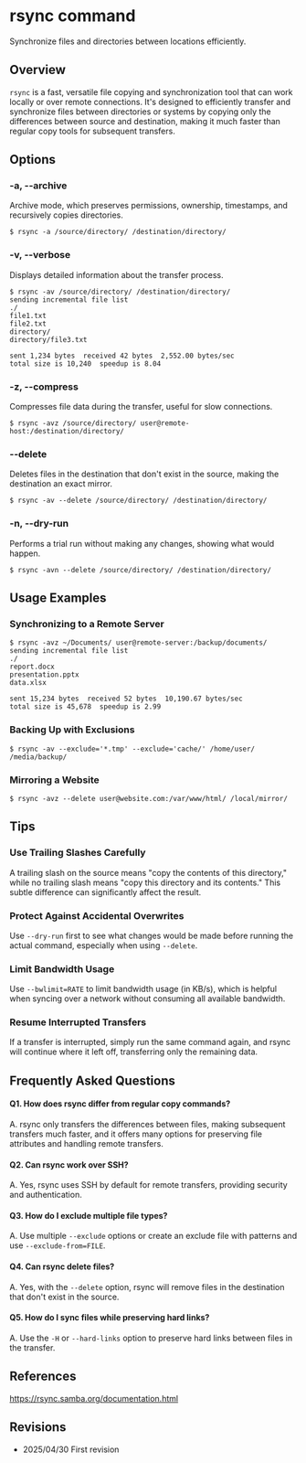 # rsync command

Synchronize files and directories between locations efficiently.

## Overview

`rsync` is a fast, versatile file copying and synchronization tool that can work locally or over remote connections. It's designed to efficiently transfer and synchronize files between directories or systems by copying only the differences between source and destination, making it much faster than regular copy tools for subsequent transfers.

## Options

### **-a, --archive**

Archive mode, which preserves permissions, ownership, timestamps, and recursively copies directories.

```console
$ rsync -a /source/directory/ /destination/directory/
```

### **-v, --verbose**

Displays detailed information about the transfer process.

```console
$ rsync -av /source/directory/ /destination/directory/
sending incremental file list
./
file1.txt
file2.txt
directory/
directory/file3.txt

sent 1,234 bytes  received 42 bytes  2,552.00 bytes/sec
total size is 10,240  speedup is 8.04
```

### **-z, --compress**

Compresses file data during the transfer, useful for slow connections.

```console
$ rsync -avz /source/directory/ user@remote-host:/destination/directory/
```

### **--delete**

Deletes files in the destination that don't exist in the source, making the destination an exact mirror.

```console
$ rsync -av --delete /source/directory/ /destination/directory/
```

### **-n, --dry-run**

Performs a trial run without making any changes, showing what would happen.

```console
$ rsync -avn --delete /source/directory/ /destination/directory/
```

## Usage Examples

### Synchronizing to a Remote Server

```console
$ rsync -avz ~/Documents/ user@remote-server:/backup/documents/
sending incremental file list
./
report.docx
presentation.pptx
data.xlsx

sent 15,234 bytes  received 52 bytes  10,190.67 bytes/sec
total size is 45,678  speedup is 2.99
```

### Backing Up with Exclusions

```console
$ rsync -av --exclude='*.tmp' --exclude='cache/' /home/user/ /media/backup/
```

### Mirroring a Website

```console
$ rsync -avz --delete user@website.com:/var/www/html/ /local/mirror/
```

## Tips

### Use Trailing Slashes Carefully

A trailing slash on the source means "copy the contents of this directory," while no trailing slash means "copy this directory and its contents." This subtle difference can significantly affect the result.

### Protect Against Accidental Overwrites

Use `--dry-run` first to see what changes would be made before running the actual command, especially when using `--delete`.

### Limit Bandwidth Usage

Use `--bwlimit=RATE` to limit bandwidth usage (in KB/s), which is helpful when syncing over a network without consuming all available bandwidth.

### Resume Interrupted Transfers

If a transfer is interrupted, simply run the same command again, and rsync will continue where it left off, transferring only the remaining data.

## Frequently Asked Questions

#### Q1. How does rsync differ from regular copy commands?
A. rsync only transfers the differences between files, making subsequent transfers much faster, and it offers many options for preserving file attributes and handling remote transfers.

#### Q2. Can rsync work over SSH?
A. Yes, rsync uses SSH by default for remote transfers, providing security and authentication.

#### Q3. How do I exclude multiple file types?
A. Use multiple `--exclude` options or create an exclude file with patterns and use `--exclude-from=FILE`.

#### Q4. Can rsync delete files?
A. Yes, with the `--delete` option, rsync will remove files in the destination that don't exist in the source.

#### Q5. How do I sync files while preserving hard links?
A. Use the `-H` or `--hard-links` option to preserve hard links between files in the transfer.

## References

https://rsync.samba.org/documentation.html

## Revisions

- 2025/04/30 First revision